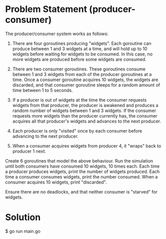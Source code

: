 # Problem Statement (producer-consumer)

The producer/consumer system works as follows:

 

1. There are four goroutines producing "widgets". Each goroutine can produce
   between 1 and 3 widgets at a time, and will hold up to 10 widgets before
   waiting for widgets to be consumed. In this case, no more widgets are
   produced before some widgets are consumed.

2. There are two consumer goroutines. These goroutines consume between 1 and 3
   widgets from each of the producer goroutines at a time. Once a consumer
   goroutine acquires 10 widgets, the widgets are discarded, and that consumer
   goroutine sleeps for a random amount of time between 1 to 5 seconds.

3. If a producer is out of widgets at the time the consumer requests widgets
   from that producer, the producer is awakened and produces a random number
   of widgets between 1 and 3 widgets. If the consumer requests more widgets
   than the producer currently has, the consumer acquires all that producer's
   widgets and advances to the next producer.

4. Each producer is only "visited" once by each consumer before advancing to the
   next producer.

5. When a consumer acquires widgets from producer 4, it "wraps" back to producer
   1 next.

Create 6 goroutines that model the above behaviour. Run the simulation until both consumers
have consumed 10 widgets, 10 times each. Each time a producer produces widgets,
print the number of widgets produced. Each time a consumer consumes widgets,
print the number consumed. When a consumer acquires 10 widgets, print "discarded".

Ensure there are no deadlocks, and that neither consumer is
"starved" for widgets.

# Solution 

$ go run main.go 
